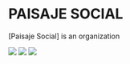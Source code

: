 # PAISAJE SOCIAL

[Paisaje Social] is an organization

![](paisjesocial1.jpg)
![](paisjesocial2.jpg)
![](paisjesocial3.jpg)
